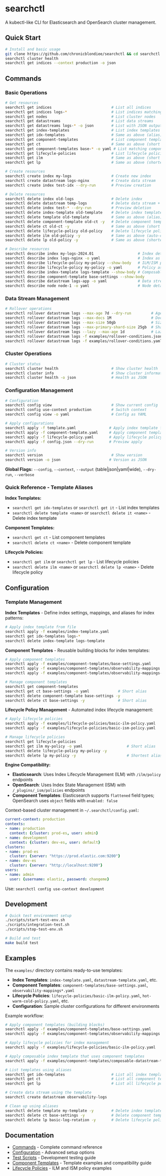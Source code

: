 # searchctl

A kubectl-like CLI for Elasticsearch and OpenSearch cluster management.

## Quick Start

```bash
# Install and basic usage
git clone https://github.com/chronicblondiee/searchctl && cd searchctl && make build
searchctl cluster health
searchctl get indices --context production -o json
```

## Commands

### Basic Operations
```bash
# Get resources
searchctl get indices                           # List all indices
searchctl get indices logs-*                    # List indices matching pattern
searchctl get nodes                             # List cluster nodes
searchctl get datastreams                       # List data streams
searchctl get datastreams logs-* -o json        # List with JSON output
searchctl get index-templates                   # List index templates
searchctl get idx-templates                     # Same as above (alias)
searchctl get component-templates               # List component templates  
searchctl get ct                                # Same as above (short alias)
searchctl get component-templates base-* -o yaml # List matching component templates
searchctl get lifecycle-policies                # List lifecycle policies (ILM/ISM)
searchctl get ilm                               # Same as above (short alias)
searchctl get lp                                # Same as above (shortest alias)

# Create resources  
searchctl create index my-logs                  # Create new index
searchctl create datastream logs-nginx          # Create data stream
searchctl create index test-idx --dry-run       # Preview creation

# Delete resources
searchctl delete index old-logs                 # Delete index
searchctl delete datastream temp-logs           # Delete data stream + backing indices
searchctl delete index test-* --dry-run         # Preview deletion
searchctl delete index-template old-template    # Delete index template
searchctl delete template old-template          # Same as above (alias)
searchctl delete component-template old-ct -y   # Delete component template (auto-confirm)  
searchctl delete ct old-ct -y                   # Same as above (short alias)
searchctl delete lifecycle-policy old-policy    # Delete lifecycle policy (ILM/ISM)
searchctl delete ilm old-policy -y              # Same as above (auto-confirm)
searchctl delete lp old-policy -y               # Same as above (shortest alias)

# Describe resources
searchctl describe index my-logs-2024.01                    # Index details
searchctl describe index logs-nginx -o yaml                 # Index as YAML
searchctl describe lifecycle-policy my-policy --show-body   # ILM/ISM policy
searchctl describe lifecycle-policy my-policy -o yaml       # Policy as YAML
searchctl describe index-template logs-template --show-body # Composable template
searchctl describe component-template base-settings --show-body
searchctl describe datastream logs-app -o yaml              # Data stream details
searchctl describe node node-1 -o yaml                      # Node details
```

### Data Stream Management
```bash
# Rollover operations
searchctl rollover datastream logs --max-age 7d --dry-run         # Age-based rollover
searchctl rollover datastream logs --max-docs 1M                  # Document count rollover
searchctl rollover datastream logs --max-size 50gb                # Size-based rollover
searchctl rollover datastream logs --max-primary-shard-size 25gb  # Shard size rollover
searchctl rollover datastream logs --lazy --max-age 1d            # Lazy rollover
searchctl rollover datastream logs -f examples/rollover-conditions.json  # From JSON file
searchctl rollover datastream logs -f examples/rollover-conditions.yaml  # From YAML file
```

### Cluster Operations
```bash
# Cluster status
searchctl cluster health                        # Show cluster health
searchctl cluster info                          # Show cluster information
searchctl cluster health -o json                # Health as JSON
```

### Configuration Management
```bash
# Configuration
searchctl config view                           # Show current config
searchctl config use-context production         # Switch context
searchctl config view -o yaml                   # Config as YAML

# Apply configurations
searchctl apply -f template.yaml               # Apply index template from file
searchctl apply -f component-template.yaml     # Apply component template from file
searchctl apply -f lifecycle-policy.yaml       # Apply lifecycle policy from file
searchctl apply -f config.json --dry-run       # Preview apply

# Version info
searchctl version                               # Show version
searchctl version -o json                      # Version as JSON
```

**Global Flags:** `--config`, `--context`, `--output` (table|json|yaml|wide), `--dry-run`, `--verbose`

### Quick Reference - Template Aliases

**Index Templates:**
- `searchctl get idx-templates` or `searchctl get it` - List index templates
- `searchctl delete template <name>` or `searchctl delete it <name>` - Delete index template

**Component Templates:**
- `searchctl get ct` - List component templates  
- `searchctl delete ct <name>` - Delete component template

**Lifecycle Policies:**
- `searchctl get ilm` or `searchctl get lp` - List lifecycle policies
- `searchctl delete ilm <name>` or `searchctl delete lp <name>` - Delete lifecycle policy

## Configuration

### Template Management

**Index Templates** - Define index settings, mappings, and aliases for index patterns:
```bash
# Apply index template from file
searchctl apply -f examples/index-template.yaml
searchctl get idx-templates logs-*
searchctl delete index-template logs-template
```

**Component Templates** - Reusable building blocks for index templates:
```bash
# Apply component templates
searchctl apply -f examples/component-templates/base-settings.yaml
searchctl apply -f examples/component-templates/observability-mappings.yaml  # Elasticsearch
searchctl apply -f examples/component-templates/observability-mappings-opensearch.yaml  # OpenSearch

# Manage component templates
searchctl get component-templates
searchctl get ct base-settings -o yaml             # Short alias
searchctl delete component-template base-settings -y
searchctl delete ct base-settings -y               # Short alias
```

**Lifecycle Policy Management** - Automated index lifecycle management:
```bash
# Apply lifecycle policies  
searchctl apply -f examples/lifecycle-policies/basic-ilm-policy.yaml         # Elasticsearch ILM
searchctl apply -f examples/lifecycle-policies/basic-ism-policy.yaml         # OpenSearch ISM

# Manage lifecycle policies
searchctl get lifecycle-policies
searchctl get ilm my-policy -o yaml                    # Short alias
searchctl delete lifecycle-policy my-policy -y
searchctl delete lp my-policy -y                       # Shortest alias
```

**Engine Compatibility:**
- **Elasticsearch**: Uses Index Lifecycle Management (ILM) with `/ilm/policy` endpoints
- **OpenSearch**: Uses Index State Management (ISM) with `/_plugins/_ism/policies` endpoints  
- **Component Templates**: Elasticsearch supports `flattened` field types; OpenSearch uses `object` fields with `enabled: false`

Context-based cluster management in `~/.searchctl/config.yaml`:

```yaml
current-context: production
contexts:
- name: production
  context: {cluster: prod-es, user: admin}
- name: development  
  context: {cluster: dev-es, user: default}
clusters:
- name: prod-es
  cluster: {server: "https://prod.elastic.com:9200"}
- name: dev-es
  cluster: {server: "http://localhost:9200"}
users:
- name: admin
  user: {username: elastic, password: changeme}
```

Use: `searchctl config use-context development`

## Development

```bash
# Quick test environment setup
./scripts/start-test-env.sh
./scripts/integration-test.sh
./scripts/stop-test-env.sh

# Build and test
make build test
```

## Examples

The `examples/` directory contains ready-to-use templates:

- **Index Templates**: `index-template.yaml`, `datastream-template.yaml`, etc.
- **Component Templates**: `component-templates/base-settings.yaml`, `observability-mappings*.yaml`
- **Lifecycle Policies**: `lifecycle-policies/basic-ilm-policy.yaml`, `hot-warm-cold-policy.yaml`, etc.
- **Configuration**: Sample cluster configurations for different environments

Example workflow:
```bash
# Apply component templates (building blocks)
searchctl apply -f examples/component-templates/base-settings.yaml
searchctl apply -f examples/component-templates/observability-mappings.yaml

# Apply lifecycle policies for index management
searchctl apply -f examples/lifecycle-policies/basic-ilm-policy.yaml

# Apply composable index template that uses component templates
searchctl apply -f examples/component-templates/composable-datastream-template.yaml

# List templates using aliases
searchctl get idx-templates                     # List all index templates
searchctl get ct                                # List all component templates
searchctl get lp                                # List all lifecycle policies

# Create data stream using the template
searchctl create datastream observability-logs

# Clean up using aliases
searchctl delete template my-template -y        # Delete index template
searchctl delete ct base-settings -y            # Delete component template  
searchctl delete lp basic-log-rotation -y       # Delete lifecycle policy
```

## Documentation

- [Commands](docs/commands.md) - Complete command reference
- [Configuration](docs/configuration.md) - Advanced setup options  
- [Test Scripts](scripts/README.md) - Development testing guide
- [Component Templates](examples/component-templates/README.md) - Template examples and compatibility guide
- [Lifecycle Policies](examples/lifecycle-policies/README.md) - ILM and ISM policy examples